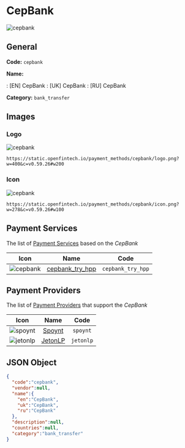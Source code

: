 
# CepBank 
![cepbank](https://static.openfintech.io/payment_methods/cepbank/logo.png?w=400&c=v0.59.26#w200)  

## General 
**Code:** `cepbank` 
 
**Name:** 
 
:	[EN] CepBank 
:	[UK] CepBank 
:	[RU] CepBank 
 
**Category:** `bank_transfer` 
 

## Images 

### Logo 
![cepbank](https://static.openfintech.io/payment_methods/cepbank/logo.png?w=400&c=v0.59.26#w200)  

```
https://static.openfintech.io/payment_methods/cepbank/logo.png?w=400&c=v0.59.26#w200
```  

### Icon 
![cepbank](https://static.openfintech.io/payment_methods/cepbank/icon.png?w=278&c=v0.59.26#w100)  

```
https://static.openfintech.io/payment_methods/cepbank/icon.png?w=278&c=v0.59.26#w100
```  

## Payment Services 
 
The list of [Payment Services](/payment-services/) based on the _CepBank_ 

|Icon|Name|Code| 
|:---:|:---:|:---:| 
|![cepbank](https://static.openfintech.io/payment_methods/cepbank/icon.png?w=278&c=v0.59.26#w100) |[cepbank_try_hpp](/payment-services/cepbank_try_hpp/)|`cepbank_try_hpp`| 
 

## Payment Providers 
 
The list of [Payment Providers](/payment-providers/) that support the _CepBank_ 

|Icon|Name|Code| 
|:---:|:---:|:---:| 
|![spoynt](https://static.openfintech.io/payment_providers/spoynt/icon.svg?w=278&c=v0.59.26#w100) |[Spoynt](/payment-providers/spoynt/)|`spoynt`| 
|![jetonlp](https://static.openfintech.io/payment_providers/jetonlp/icon.png?w=278&c=v0.59.26#w100) |[JetonLP](/payment-providers/jetonlp/)|`jetonlp`| 
 

## JSON Object 

```json
{
  "code":"cepbank",
  "vendor":null,
  "name":{
    "en":"CepBank",
    "uk":"CepBank",
    "ru":"CepBank"
  },
  "description":null,
  "countries":null,
  "category":"bank_transfer"
}
```  
